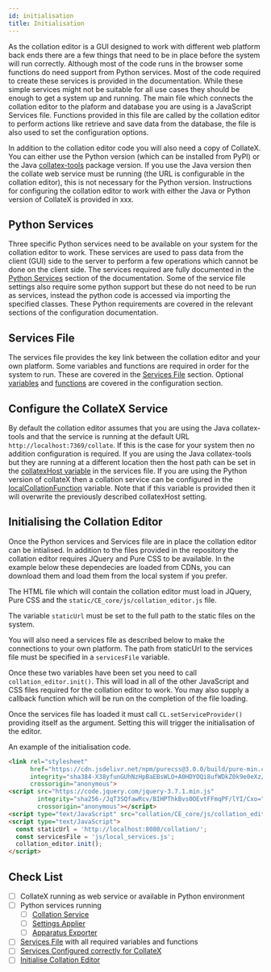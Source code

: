 ```yaml
---
id: initialisation
title: Initialisation
---
```


As the collation editor is a GUI designed to work with different web platform back ends there are a few things that need
to be in place before the system will run correctly. Although most of the code runs in the browser some functions do need
support from Python services. Most of the code required to create these services is provided in the documentation. While
these simple services might not be suitable for all use cases they should be enough to get a system up and running. The
main file which connects the collation editor to the plaform and database you are using is a JavaScript Services file.
Functions provided in this file are called by the collation editor to perform actions like retrieve and save data from
the database, the file is also used to set the configuration options.

In addition to the collation editor code you will also need a copy of CollateX. You can either use the Python version
(which can be installed from PyPI) or the Java [collatex-tools](https://collatex.net/download/) package version. If you
use the Java version then the collate web service must be running (the URL is configurable in the collation editor),
this is not necessary for the Python version. Instructions for configuring the collation editor to work with either the
Java or Python version of CollateX is provided in xxx.

## Python Services

Three specific Python services need to be available on your system for the collation editor to work. These services are
used to pass data from the client (GUI) side to the server to perform a few operations which cannot be done on the client
side. The services required are fully documented in the [Python Services](python-services.md) section of the documentation.
Some of the service file settings also require some python support but these do not need to be run as services, instead
the python code is accessed via importing the specified classes. These Python requirements are covered in the relevant
sections of the configuration documentation.

## Services File

The services file provides the key link between the collation editor and your own platform. Some variables and functions
are required in order for the system to run. These are covered in the [Services File](services-file.md) section. Optional
[variables](optional-variables.md) and [functions](optional-functions.md) are covered in the configuration section.

## Configure the CollateX Service

By default the collation editor assumes that you are using the Java collatex-tools and that the service is running at
the default URL `http://localhost:7369/collate`. If this is the case for your system then no addition configuration
is required. If you are using the Java collatex-tools but they are running at a different location then the host path
can be set in the [collatexHost variable](services_file/optional-variables.html#collatexhost) in the services file. If you are using the
Python version of collateX then a collation service can be configured in the
[localCollationFunction](services_file/optional-variables.html#localcollationfunction) variable. Note that if this variable
is provided then it will overwrite the previously described collatexHost setting.

## Initialising the Collation Editor

Once the Python services and Services file are in place the collation editor can be intialised. In addition to the files
provided in the repository the collation editor requires JQuery and Pure CSS to be available. In the example below these
dependecies are loaded from CDNs, you can download them and load them from the local system if you prefer.

The HTML file which will contain the collation editor must load in JQuery, Pure CSS and the
```static/CE_core/js/collation_editor.js``` file.

The variable ```staticUrl``` must be set to the full path to the static files on the system.

You will also need a services file as described below to make the connections to your own platform. The path from
staticUrl to the services file must be specified in a ```servicesFile``` variable.

Once these two variables have been set you need to call ```collation_editor.init()```. This will load in all of the
other JavaScript and CSS files required for the collation editor to work. You may also supply a callback function which
will be run on the completion of the file loading.

Once the services file has loaded it must call ```CL.setServiceProvider()``` providing itself as the argument. Setting
this will trigger the initialisation of the editor.

An example of the initialisation code.

```html
<link rel="stylesheet" 
      href="https://cdn.jsdelivr.net/npm/purecss@3.0.0/build/pure-min.css" 
      integrity="sha384-X38yfunGUhNzHpBaEBsWLO+A0HDYOQi8ufWDkZ0k9e0eXz/tH3II7uKZ9msv++Ls"
      crossorigin="anonymous">
<script src="https://code.jquery.com/jquery-3.7.1.min.js"
        integrity="sha256-/JqT3SQfawRcv/BIHPThkBvs0OEvtFFmqPF/lYI/Cxo="
        crossorigin="anonymous"></script>
<script type="text/JavaScript" src="collation/CE_core/js/collation_editor.js"></script>
<script type="text/JavaScript">
  const staticUrl = 'http://localhost:8080/collation/';
  const servicesFile = 'js/local_services.js';
  collation_editor.init();
</script>
```

## Check List

+ [ ] CollateX running as web service or available in Python environment
+ [ ] Python services running
  + [ ] [Collation Service](python-services.html#collation-service)
  + [ ] [Settings Applier](python-services.html#settings-applier)
  + [ ] [Apparatus Exporter](python-services.html#apparatus-exporter)
+ [ ] [Services File](services-file.md) with all required variables and functions
+ [ ] [Services Configured correctly for CollateX](#configure-the-collatex-service)
+ [ ] [Initialise Collation Editor](#initialising-the-collation-editor)
